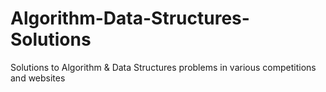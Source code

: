 # Algorithm-Data-Structures-Solutions
Solutions to Algorithm &amp; Data Structures problems in various competitions and websites
